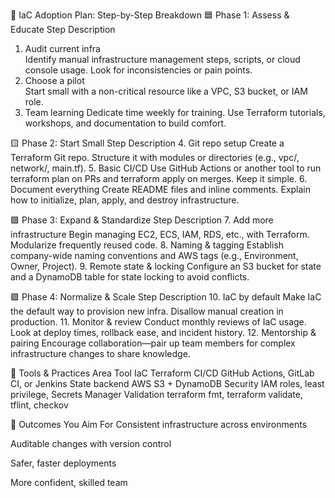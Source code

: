 🔰 IaC Adoption Plan: Step-by-Step Breakdown
🟦 Phase 1: Assess & Educate
Step Description

1. Audit current infra	
Identify manual infrastructure management steps, scripts, or cloud console usage. Look for inconsistencies or pain points.
2. Choose a pilot	
Start small with a non-critical resource like a VPC, S3 bucket, or IAM role.
3. Team learning
Dedicate time weekly for training. Use Terraform tutorials, workshops, and documentation to build comfort.

🟨 Phase 2: Start Small
Step	Description
4. Git repo setup	Create a Terraform Git repo. Structure it with modules or directories (e.g., vpc/, network/, main.tf).
5. Basic CI/CD	Use GitHub Actions or another tool to run terraform plan on PRs and terraform apply on merges. Keep it simple.
6. Document everything	Create README files and inline comments. Explain how to initialize, plan, apply, and destroy infrastructure.

🟩 Phase 3: Expand & Standardize
Step	Description
7. Add more infrastructure	Begin managing EC2, ECS, IAM, RDS, etc., with Terraform. Modularize frequently reused code.
8. Naming & tagging	Establish company-wide naming conventions and AWS tags (e.g., Environment, Owner, Project).
9. Remote state & locking	Configure an S3 bucket for state and a DynamoDB table for state locking to avoid conflicts.

🟪 Phase 4: Normalize & Scale
Step	Description
10. IaC by default	Make IaC the default way to provision new infra. Disallow manual creation in production.
11. Monitor & review	Conduct monthly reviews of IaC usage. Look at deploy times, rollback ease, and incident history.
12. Mentorship & pairing	Encourage collaboration—pair up team members for complex infrastructure changes to share knowledge.

🧩 Tools & Practices
Area	Tool
IaC	Terraform
CI/CD	GitHub Actions, GitLab CI, or Jenkins
State backend	AWS S3 + DynamoDB
Security	IAM roles, least privilege, Secrets Manager
Validation	terraform fmt, terraform validate, tflint, checkov

📌 Outcomes You Aim For
Consistent infrastructure across environments

Auditable changes with version control

Safer, faster deployments

More confident, skilled team